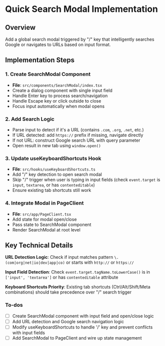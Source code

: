 <!-- 120b82d5-6a1a-4973-9bb8-e2957074f6a7 a3188661-a7d4-4f76-8071-73c40e692c18 -->
# Quick Search Modal Implementation

## Overview

Add a global search modal triggered by "/" key that intelligently searches Google or navigates to URLs based on input format.

## Implementation Steps

### 1. Create SearchModal Component

- **File**: `src/components/SearchModal/index.tsx`
- Create a dialog component with single input field
- Handle Enter key to process search/navigation
- Handle Escape key or click outside to close
- Focus input automatically when modal opens

### 2. Add Search Logic

- Parse input to detect if it's a URL (contains `.com`, `.org`, `.net`, etc.)
- If URL detected: add `https://` prefix if missing, navigate directly
- If not URL: construct Google search URL with query parameter
- Open result in new tab using `window.open()`

### 3. Update useKeyboardShortcuts Hook

- **File**: `src/hooks/useKeyboardShortcuts.ts`
- Add "/" key detection to open search modal
- Skip "/" trigger when user is typing in input fields (check `event.target` is `input`, `textarea`, or has `contenteditable`)
- Ensure existing tab shortcuts still work

### 4. Integrate Modal in PageClient

- **File**: `src/app/PageClient.tsx`
- Add state for modal open/close
- Pass state to SearchModal component
- Render SearchModal at root level

## Key Technical Details

**URL Detection Logic**: Check if input matches pattern `\.(com|org|net|io|dev|app|co)` or starts with `http://` or `https://`

**Input Field Detection**: Check `event.target.tagName.toLowerCase()` is in `['input', 'textarea']` or has `contenteditable` attribute

**Keyboard Shortcuts Priority**: Existing tab shortcuts (Ctrl/Alt/Shift/Meta combinations) should take precedence over "/" search trigger

### To-dos

- [ ] Create SearchModal component with input field and open/close logic
- [ ] Add URL detection and Google search navigation logic
- [ ] Modify useKeyboardShortcuts to handle '/' key and prevent conflicts with input fields
- [ ] Add SearchModal to PageClient and wire up state management